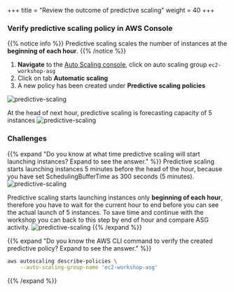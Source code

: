 +++
title = "Review the outcome of predictive scaling"
weight = 40
+++

### Verify predictive scaling policy in AWS Console

{{% notice info %}}
Predictive scaling scales the number of instances at the **beginning of each hour**.
{{% /notice %}}

1. **Navigate** to the [Auto Scaling console](https://console.aws.amazon.com/ec2/autoscaling/home#AutoScalingGroups:view=details), click on auto scaling group `ec2-workshop-asg`
2. Click on tab **Automatic scaling**
3. A new policy has been created under **Predictive scaling policies**

![predictive-scaling](/images/efficient-and-resilient-ec2-auto-scaling/predictive-scaling-forcast.png)

At the head of next hour, predictive scaling is forecasting capacity of 5 instances
![predictive-scaling](/images/efficient-and-resilient-ec2-auto-scaling/capacity-forcast.png)

### Challenges 

{{% expand "Do you know at what time predictive scaling will start launching instances? Expand to see the answer." %}}
Predictive scaling starts launching instances 5 minutes before the head of the hour, because you have set SchedulingBufferTime as 300 seconds (5 minutes).
![predictive-scaling](/images/efficient-and-resilient-ec2-auto-scaling/asg-activity.png)

Predictive scaling starts launching instances only **beginning of each hour**, therefore you have to wait for the current hour to end before you can see the actual launch of 5 instances. To save time and continue with the workshop you can back to this step by end of hour and compare ASG activity.
![predictive-scaling](/images/efficient-and-resilient-ec2-auto-scaling/asg-instances.png)
{{% /expand %}}

{{% expand "Do you know the AWS CLI command to verify the created predictive policy? Expand to see the answer." %}}

```bash
aws autoscaling describe-policies \
    --auto-scaling-group-name 'ec2-workshop-asg'
```
{{% /expand %}}